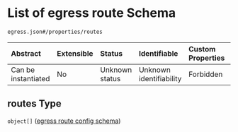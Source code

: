 # List of egress route Schema

```txt
egress.json#/properties/routes
```



| Abstract            | Extensible | Status         | Identifiable            | Custom Properties | Additional Properties | Access Restrictions | Defined In                                                 |
| :------------------ | :--------- | :------------- | :---------------------- | :---------------- | :-------------------- | :------------------ | :--------------------------------------------------------- |
| Can be instantiated | No         | Unknown status | Unknown identifiability | Forbidden         | Allowed               | none                | [egress.json\*](../out/egress.json "open original schema") |

## routes Type

`object[]` ([egress route config schema](egress-properties-list-of-egress-route-egress-route-config-schema.md))

